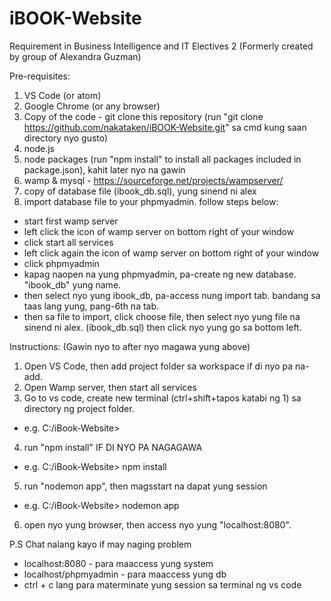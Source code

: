 # iBOOK-Website
Requirement in Business Intelligence and IT Electives 2 (Formerly created by group of Alexandra Guzman)

Pre-requisites:
1) VS Code (or atom)
2) Google Chrome (or any browser)
3) Copy of the code - git clone this repository (run "git clone https://github.com/nakataken/iBOOK-Website.git" sa cmd kung saan directory nyo gusto)
5) node.js 
6) node packages (run "npm install" to install all packages included in package.json), kahit later nyo na gawin 
7) wamp & mysql - https://sourceforge.net/projects/wampserver/
8) copy of database file (ibook_db.sql), yung sinend ni alex
9) import database file to your phpmyadmin. follow steps below:
  * start first wamp server
  * left click the icon of wamp server on bottom right of your window
  * click start all services
  * left click again the icon of wamp server on bottom right of your window
  * click phpmyadmin
  * kapag naopen na yung phpmyadmin, pa-create ng new database. "ibook_db" yung name.
  * then select nyo yung ibook_db, pa-access nung import tab. bandang sa taas lang yung, pang-6th na tab.
  * then sa file to import, click choose file, then select nyo yung file na sinend ni alex. (ibook_db.sql) then click nyo yung go sa bottom left.

Instructions: (Gawin nyo to after nyo magawa yung above)
1) Open VS Code, then add project folder sa workspace if di nyo pa na-add.
2) Open Wamp server, then start all services
3) Go to vs code, create new terminal (ctrl+shift+tapos katabi ng 1) sa directory ng project folder.
  * e.g. C:/iBook-Website>
4) run "npm install" IF DI NYO PA NAGAGAWA
  * e.g. C:/iBook-Website> npm install
5) run "nodemon app", then magsstart na dapat yung session
  * e.g. C:/iBook-Website> nodemon app
6) open nyo yung browser, then access nyo yung "localhost:8080". 

P.S Chat nalang kayo if may naging problem
* localhost:8080 - para maaccess yung system
* localhost/phpmyadmin - para maaccess yung db
* ctrl + c lang para materminate yung session sa terminal ng vs code
